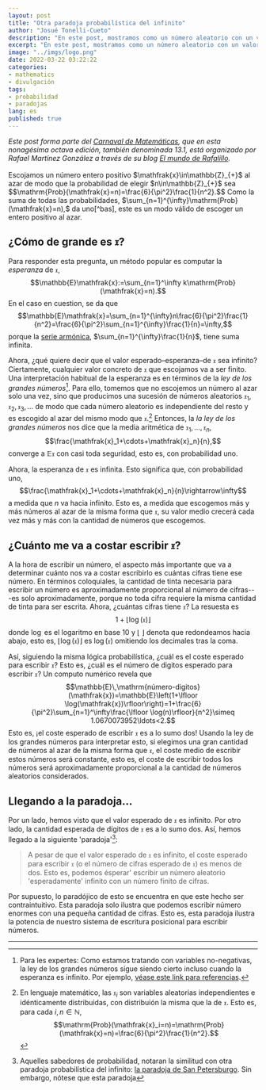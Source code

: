 ```yaml
---
layout: post
title: "Otra paradoja probabilística del infinito"
author: "Josué Tonelli-Cueto"
description: "En este post, mostramos como un número aleatorio con un valor esperado infinito tiene una cantidad esperada de cifras finita."
excerpt: "En este post, mostramos como un número aleatorio con un valor esperado infinito tiene una cantidad esperada de cifras finita."
image: "../imgs/logo.png"
date: 2022-03-22 03:22:22
categories:
- mathematics
- divulgación
tags:
- probabilidad
- paradojas
lang: es
published: true
---
```


<div class="jumbotron abstract" style="font-style: italic;">
Este post forma parte del <a href="https://carnavaldematematicas.wordpress.com/">Carnaval de Matemáticas</a>, que en esta nonagésima octava edición, también denominada 13.1, está organizado por Rafael Martínez González a través de su blog <a href="https://elmundoderafalillo.blogspot.com/">El mundo de Rafalillo</a>.
</div>
<br/>
Escojamos un número entero positivo $\mathfrak{x}\in\mathbb{Z}_{+}$
 al azar de modo que la probabilidad de elegir $n\in\mathbb{Z}_{+}$ sea
$$\mathrm{Prob}(\mathfrak{x}=n)=\frac{6}{\pi^2}\frac{1}{n^2}.$$
Como la suma de todas las probabilidades, $\sum_{n=1}^{\infty}\mathrm{Prob}(\mathfrak{x}=n),$ da uno[^bas], este es un modo válido de escoger un entero positivo al azar.

[^bas]: Esto se debe al [llamado *problema de Basilea* resuelto por Euler](https://es.wikipedia.org/wiki/Problema_de_Basilea).

## ¿Cómo de grande es $\mathfrak{x}$?

Para responder esta pregunta, un método popular es computar la *esperanza* de $\mathfrak{x},$
$$\mathbb{E}\mathfrak{x}:=\sum_{n=1}^\infty k\mathrm{Prob}(\mathfrak{x}=n).$$
En el caso en cuestion, se da que
$$\mathbb{E}\mathfrak{x}=\sum_{n=1}^{\infty}n\frac{6}{\pi^2}\frac{1}{n^2}=\frac{6}{\pi^2}\sum_{n=1}^{\infty}\frac{1}{n}=\infty,$$
porque la [serie armónica](https://es.wikipedia.org/wiki/Serie_arm%C3%B3nica_(matem%C3%A1tica)), $\sum_{n=1}^{\infty}\frac{1}{n}$, tiene suma infinita.

Ahora, ¿qué quiere decir que el valor esperado–esperanza–de $\mathfrak{x}$ sea infinito? Ciertamente, cualquier valor concreto de $\mathfrak{x}$ que escojamos va a ser finito. Una interpretación habitual de la esperanza es en términos de la *ley de los grandes números*[^lgn]. Para ello, tomemos que no escojemos un número al azar solo una vez, sino que producimos una sucesión de números aleatorios $\mathfrak{x}_1,\mathfrak{x}_2,\mathfrak{x}_3,\ldots$ de modo que cada número aleatorio es independiente del resto y es escogido al azar del mismo modo que $\mathfrak{x}.$[^lm] Entonces, la *la ley de los grandes números* nos dice que la media aritmética de $\mathfrak{x}_1,\ldots,\mathfrak{x}_n,$
$$\frac{\mathfrak{x}_1+\cdots+\mathfrak{x}_n}{n},$$
converge a $\mathbb{E}\mathfrak{x}$ con casi toda seguridad, esto es, con probabilidad uno.

[^lm]: En lenguaje matemático, las $\mathfrak{x}_i$ son variables aleatorias independientes e idénticamente distribuidas, con distribuión la misma que la de $\mathfrak{x}$. Esto es, para cada $i,n\in\mathbb{N},$
$$\mathrm{Prob}(\mathfrak{x}_i=n)=\mathrm{Prob}(\mathfrak{x}=n)=\frac{6}{\pi^2}\frac{1}{n^2}.$$
[^lgn]: Para les expertes: Como estamos tratando con variables no-negativas, la ley de los grandes números sigue siendo cierto incluso cuando la esperanza es infinito. Por ejemplo, [véase este link para referencias](https://math.stackexchange.com/q/1644218/15330).

Ahora, la esperanza de $\mathfrak{x}$ es infinita. Esto significa que, con probabilidad uno,
$$\frac{\mathfrak{x}_1+\cdots+\mathfrak{x}_n}{n}\rightarrow\infty$$
a medida que $n$ va hacia infinito. Esto es, a medida que escogemos más y más números al azar de la misma forma que $\mathfrak{x}$, su valor medio crecerá cada vez más y más con la cantidad de números que escogemos.

## ¿Cuánto me va a costar escribir $\mathfrak{x}$?

A la hora de escribir un número, el aspecto más importante que va a determinar cuánto nos va a costar escribirlo es cuántas cifras tiene ese número. En términos coloquiales, la cantidad de tinta necesaria para escribir un número es aproximadamente proporcional al número de cifras---es solo aproximadamente, porque no toda cifra requiere la misma cantidad de tinta para ser escrita. Ahora, ¿cuántas cifras tiene $\mathfrak{x}?$ La resuesta es
$$1+\lfloor \log(\mathfrak{x})\rfloor$$
donde $\log$ es el logaritmo en base 10 y $\lfloor~\rfloor$ denota que redondeamos hacia abajo, esto es, $\lfloor \log(\mathfrak{x})\rfloor$ es $\log(\mathfrak{x})$ omitiendo los decimales tras la coma.

Así, siguiendo la misma lógica probabilística, ¿cuál es el coste esperado para escribir $\mathfrak{x}$? Esto es, ¿cuál es el número de digitos esperado para escribir $\mathfrak{x}$? Un computo numérico revela que
$$\mathbb{E}\,\mathrm{número-digitos}(\mathfrak{x})=\mathbb{E}\left(1+\lfloor \log(\mathfrak{x})\rfloor\right)=1+\frac{6}{\pi^2}\sum_{n=1}^\infty\frac{\lfloor \log(n)\rfloor}{n^2}\simeq 1.0670073952\ldots<2.$$
Esto es, ¡el coste esperado de escribir $\mathfrak{x}$ es a lo sumo dos! Usando la ley de los grandes números para interpretar esto, si elegimos una gran cantidad de números al azar de la misma forma que $\mathfrak{x}$, el coste medio de escribir estos números será constante, esto es, el coste de escribir todos los números será aproximadamente proporcional a la cantidad de números aleatorios considerados.

## Llegando a la paradoja...

Por un lado, hemos visto que el valor esperado de $\mathfrak{x}$ es infinito. Por otro lado, la cantidad esperada de dígitos de $\mathfrak{x}$ es a lo sumo dos. Así, hemos llegado a la siguiente 'paradoja'[^petersburgo]:
> A pesar de que el valor esperado de $\mathfrak{x}$ es infinito, el coste esperado para escribir $\mathfrak{x}$ (o el número de cifras esperado de $\mathfrak{x}$) es menos de dos. Esto es, podemos ésperar' escribir un número aleatorio 'esperadamente' infinito con un número finito de cifras.

Por supuesto, lo paradójico de esto se encuentra en que este hecho ser contraintuitivo. Esta paradoja solo ilustra que podemos escribir número enormes con una pequeña cantidad de cifras. Esto es, esta paradoja ilustra la potencia de nuestro sistema de escritura posicional para escribir números.

[^petersburgo]: Aquelles sabedores de probabilidad, notaran la similitud con otra paradoja probabilística del infinito: [la paradoja de San Petersburgo](https://es.wikipedia.org/wiki/Paradoja_de_San_Petersburgo). Sin embargo, nótese que esta paradoja

***
<!-- Para facilitar la tarea de recopilar las entradas participantes, os recomiendo que, una vez que hayáis publicado vuestra aportación, me lo notifiquéis por al menos uno de los siguientes medios:
-Publicando un comentario en esta misma entrada con un enlace a tu aportación.
-A través de Twitter con un tweet que incluya el enlace a tu entrada y el hashtag #CarnaMat13_1, y que haga mención a mi cuenta (@Rafalillo86) y a la del Carnaval de Matemáticas (@CarnaMat).-->

